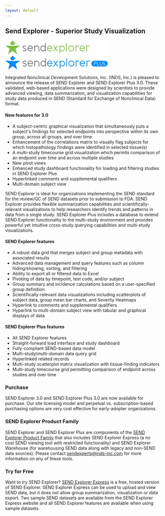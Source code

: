 ```yaml
---
layout: default
---
```


Send Explorer - Superior Study Visualization
--------------------------------------------

![se-small](/assets/images/se-small.jpg)
![se-plus-small](/assets/images/se-plus-small.jpg)

Integrated Nonclinical Development Solutions, Inc. (INDS, Inc.) is pleased to
announce the release of SEND Explorer and SEND Explorer Plus 3.0. These
validated, web-based applications were designed by scientists to provide
advanced viewing, data summarization, and visualization capabilities for study
data produced in SEND (Standard for Exchange of Nonclinical Data) format.

#### New features for 3.0

-   A subject-centric graphical visualization that simultaneously puts a
    subject's findings for selected endpoints into perspective within its own
    group, across all groups, and over time
-   Enhancement of the correlations matrix to visually flag subjects for which
    histopathology findings were identified in selected tissue(s)
-   A multi-study timecourse grid visualization which permits comparison of an
    endpoint over time and across multiple studies
-   New pivot views
-   Enhanced study dashboard functionality for loading and filtering studies in
    SEND Explorer Plus
-   Hyperlinked comments and supplemental qualifiers
-   Multi-domain subject view

SEND Explorer is ideal for organizations implementing the SEND standard for the
review/QC of SEND datasets prior to submission to FDA. SEND Explorer provides
flexible summarization capabilities and scientifically-relevant visualizations
to help researchers identify trends and patterns in data from a single
study. SEND Explorer Plus includes a database to extend SEND Explorer
functionality to the multi-study environment and provides powerful yet intuitive
cross-study querying capabilities and multi-study visualizations.

#### SEND Explorer features

-   A robust data grid that merges subject and group metadata with associated
    results
-   Advanced data management and query features such as column hiding/showing,
    sorting, and filtering
-   Ability to export all or filtered data to Excel
-   Pivoting of data by timepoint, test code, and/or subject
-   Group summary and incidence calculations based on a user-specified group
    definition
-   Scientifically-relevant data visualizations including scatterplots of
    subject data, group mean bar charts, and Severity Heatmaps
-   Hyperlink to comments and supplemental qualifiers
-   Hyperlink to multi-domain subject view with tabular and graphical displays
    of data

#### SEND Explorer Plus features

-   All SEND Explorer features
-   Straight-forward load interface and study dashboard
-   Fully-compliant SEND-based data model
-   Multi-study/multi-domain data query grid
-   Hyperlinked related records
-   Multi-study scatterplot matrix visualization with tissue-finding indicators
-   Multi-study timecourse grid permitting comparison of endpoint across studies
    and over time

### Purchase

SEND Explorer 3.0 and SEND Explorer Plus 3.0 are now available for purchase. Our
site licensing model and perpetual vs. subscription-based purchasing options are
very cost effective for early-adopter organizations.

### SEND Explorer Product Family

SEND Explorer and SEND Explorer Plus are components of the [SEND Explorer
Product Family](/sendexplorer-product-family) that also includes SEND Explorer
Express (a no cost SEND viewing tool with restricted functionality) and SEND
Explorer Warehouse (for warehousing SEND data along with legacy and non-SEND
data sources). Please contact <sendexperts@inds-inc.com> for more information on
any of these tools.

### Try for Free

Want to try SEND Explorer? [SEND Explorer
Express](http://www.sendexplorer.com/) is a free, hosted version of SEND
Explorer. SEND Explorer Express can be used to upload and view SEND data, but it
does not allow group summarization, visualization or data export. Two sample
SEND datasets are available from the SEND Explorer Express website and all SEND
Explorer features are available when using sample datasets.
